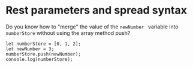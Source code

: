 # Rest parameters and spread syntax

Do you know how to "merge" the value of the `newNumber ` variable into `numberStore` without using the array method push?

```
let numberStore = [0, 1, 2];
let newNumber = 3;
numberStore.push(newNumber);
console.log(numberStore);
```
